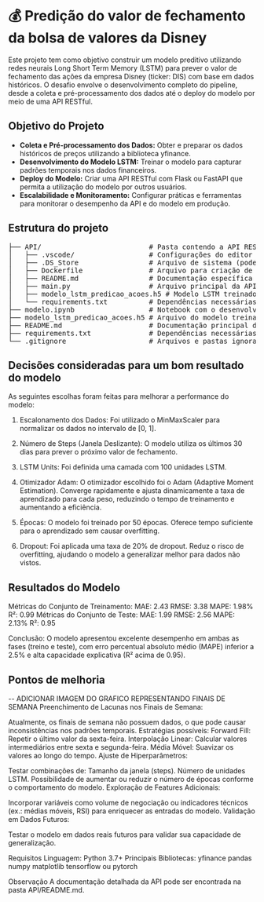 # 💰 Predição do valor de fechamento da bolsa de valores da Disney


Este projeto tem como objetivo construir um modelo preditivo utilizando redes neurais Long Short Term Memory (LSTM) para prever o valor de fechamento das ações da empresa Disney (ticker: DIS) com base em dados históricos. O desafio envolve o desenvolvimento completo do pipeline, desde a coleta e pré-processamento dos dados até o deploy do modelo por meio de uma API RESTful.

## Objetivo do Projeto

- **Coleta e Pré-processamento dos Dados:** Obter e preparar os dados históricos de preços utilizando a biblioteca yfinance.
- **Desenvolvimento do Modelo LSTM:** Treinar o modelo para capturar padrões temporais nos dados financeiros.
- **Deploy do Modelo:** Criar uma API RESTful com Flask ou FastAPI que permita a utilização do modelo por outros usuários.
- **Escalabilidade e Monitoramento:** Configurar práticas e ferramentas para monitorar o desempenho da API e do modelo em produção.

## Estrutura do projeto

<pre>
├── API/                          # Pasta contendo a API RESTful
│   ├── .vscode/                  # Configurações do editor (opcional)
│   ├── .DS_Store                 # Arquivo de sistema (pode ser ignorado)
│   ├── Dockerfile                # Arquivo para criação de imagem Docker da API
│   ├── README.md                 # Documentação específica da API
│   ├── main.py                   # Arquivo principal da API (implementação com Flask/FastAPI)
│   ├── modelo_lstm_predicao_acoes.h5 # Modelo LSTM treinado utilizado pela API
│   └── requirements.txt          # Dependências necessárias para rodar a API
├── modelo.ipynb                  # Notebook com o desenvolvimento do modelo
├── modelo_lstm_predicao_acoes.h5 # Arquivo do modelo treinado (salvo em HDF5)
├── README.md                     # Documentação principal do projeto
├── requirements.txt              # Dependências necessárias para o projeto
└── .gitignore                    # Arquivos e pastas ignorados pelo Git
</pre>




## Decisões consideradas para um bom resultado do modelo

As seguintes escolhas foram feitas para melhorar a performance do modelo:

1. Escalonamento dos Dados: Foi utilizado o MinMaxScaler para normalizar os dados no intervalo de [0, 1].

2. Número de Steps (Janela Deslizante): O modelo utiliza os últimos 30 dias para prever o próximo valor de fechamento.

3. LSTM Units: Foi definida uma camada com 100 unidades LSTM.

4. Otimizador Adam: O otimizador escolhido foi o Adam (Adaptive Moment Estimation). Converge rapidamente e ajusta dinamicamente a taxa de aprendizado para cada peso, reduzindo o tempo de treinamento e aumentando a eficiência.

5. Épocas: O modelo foi treinado por 50 épocas. Oferece tempo suficiente para o aprendizado sem causar overfitting.

6. Dropout: Foi aplicada uma taxa de 20% de dropout. Reduz o risco de overfitting, ajudando o modelo a generalizar melhor para dados não vistos.


## Resultados do Modelo

Métricas do Conjunto de Treinamento:
MAE: 2.43
RMSE: 3.38
MAPE: 1.98%
R²: 0.99
Métricas do Conjunto de Teste:
MAE: 1.99
RMSE: 2.56
MAPE: 2.13%
R²: 0.95

Conclusão: O modelo apresentou excelente desempenho em ambas as fases (treino e teste), com erro percentual absoluto médio (MAPE) inferior a 2.5% e alta capacidade explicativa (R² acima de 0.95).

## Pontos de melhoria

-- ADICIONAR IMAGEM DO GRAFICO REPRESENTANDO FINAIS DE SEMANA
Preenchimento de Lacunas nos Finais de Semana:

Atualmente, os finais de semana não possuem dados, o que pode causar inconsistências nos padrões temporais.
Estratégias possíveis:
Forward Fill: Repetir o último valor da sexta-feira.
Interpolação Linear: Calcular valores intermediários entre sexta e segunda-feira.
Média Móvel: Suavizar os valores ao longo do tempo.
Ajuste de Hiperparâmetros:

Testar combinações de:
Tamanho da janela (steps).
Número de unidades LSTM.
Possibilidade de aumentar ou reduzir o número de épocas conforme o comportamento do modelo.
Exploração de Features Adicionais:

Incorporar variáveis como volume de negociação ou indicadores técnicos (ex.: médias móveis, RSI) para enriquecer as entradas do modelo.
Validação em Dados Futuros:

Testar o modelo em dados reais futuros para validar sua capacidade de generalização.





Requisitos
Linguagem: Python 3.7+
Principais Bibliotecas:
yfinance
pandas
numpy
matplotlib
tensorflow ou pytorch


Observação
A documentação detalhada da API pode ser encontrada na pasta API/README.md.

